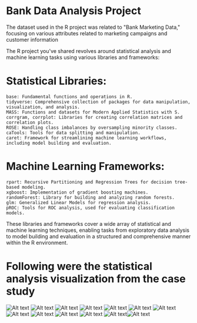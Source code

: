 # Bank Data Analysis Project


The dataset used in the R project was related to "Bank Marketing Data," focusing on various attributes related to marketing campaigns and customer information


The R project you've shared revolves around statistical analysis and machine learning tasks using various libraries and frameworks:

# Statistical Libraries:

    base: Fundamental functions and operations in R.
    tidyverse: Comprehensive collection of packages for data manipulation, visualization, and analysis.
    MASS: Functions and datasets for Modern Applied Statistics with S.
    corrgram, corrplot: Libraries for creating correlation matrices and correlation plots.
    ROSE: Handling class imbalances by oversampling minority classes.
    caTools: Tools for data splitting and manipulation.
    caret: Framework for streamlining machine learning workflows, including model building and evaluation.

# Machine Learning Frameworks:

    rpart: Recursive Partitioning and Regression Trees for decision tree-based modeling.
    xgboost: Implementation of gradient boosting machines.
    randomForest: Library for building and analyzing random forests.
    glm: Generalized Linear Models for regression analysis.
    pROC: Tools for ROC analysis, used for evaluating classification models.

These libraries and frameworks cover a wide array of statistical and machine learning techniques, enabling tasks from exploratory data analysis to model building and evaluation in a structured and comprehensive manner within the R environment.

# Following were the statistical analysis visualization from the case study
![Alt text](image13.jpeg) ![Alt text](imag1-1.jpeg) ![Alt text](imag2.jpeg) ![Alt text](imag3.jpeg) ![Alt text](imag4.jpeg) ![Alt text](image5.jpeg) ![Alt text](image7.jpeg) ![Alt text](image8.jpeg) ![Alt text](image9.jpeg) ![Alt text](image10.jpeg) ![Alt text](image11.jpeg) ![Alt text](image12.jpeg)![Alt text](imag19.jpeg)



